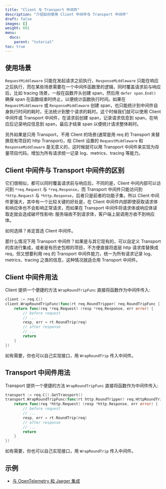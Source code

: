 ```yaml
---
title: "Client 与 Transport 中间件"
description: "介绍如何使用 Client 中间件与 Transport 中间件"
draft: false
images: []
weight: 601
menu:
  docs:
    parent: "tutorial"
toc: true
---
```


## 使用场景

`RequestMiddleware` 只能在发起请求之前执行，`ResponseMiddleware` 只能在响应之后执行，而在某些场景需要在一个中间件函数里的逻辑，同时覆盖请求前与响应后，比如 tracing 场景，一般在函数开头创建 span，然后用 `defer span.End()` 确保 span 在函数结束时终止，以便统计函数执行时间。如果在 `RequestMiddleware` 或 `ResponseMiddleware` 创建 span，也只能统计到中间件自身执行时间的耗时，无法统计到整个请求的耗时。这个时候我们就可以使用 Client 中间件或 Transport 中间件，在请求前创建 span，记录请求信息到 span，在响应后记录响应信息到 span，最后才结束 span 以便统计请求整体耗时。

另外如果是只用 Transport，不用 Client 的场景(通常是用 req 的 Transport 来替换现有项目的 http Transport)，给 Client 设置的 `RequestMiddleware` 和 `ResponseMiddleware` 是无意义的，这时候就可以用 Transport 中间件来实现为存量项目代码，增加为所有请求统一记录 log、metrics、tracing 等能力。

##  Client 中间件与 Transport 中间件的区别

它们很相似，都可以同时覆盖请求前与响应后，不同的是，Client 中间内部可以访问到 `*req.Request` 与 `*req.Response`，而 Transport 中间件只能访问到 `*http.Request` 与 `*http.Response`，后者只是前者的功能子集，所以 Client 中间件更强大，其中有一个比较关键的好处是，在 Client 中间件内部即使获取请求体和响应体也不会影响正常请求，而如果在 Transport 中间件将请求体或响应体读取走就会造成破坏性影响: 服务端收不到请求体，客户端上层调用方收不到响应体。

如何选择？肯定首选 Client 中间件。

那什么情况下用 Transport 中间件？如果是与其它现有的，可以自定义 Transport 的库进行集成，或者是有历史包袱的项目，不方便直接将底层 http 请求库替换成 req，但又想要利用 req 的 Transport 中间件能力，统一为所有请求记录 log、metrics、tracing 之类的信息，这种情况就适合用 Transport 中间件。

## Client 中间件用法

Client 提供一个便捷的方法 `WrapRoundTripFunc` 直接将函数作为中间件传入:

```go
client := req.C()
client.WrapRoundTripFunc(func(rt req.RoundTripper) req.RoundTripFunc {
	return func(req *req.Request) (resp *req.Response, err error) {
		// before request
		// ...
		resp, err = rt.RoundTrip(req)
		// after response
		// ...
		return
	}
})
```

如有需要，你也可以自己实现接口，用 `WrapRoundTrip` 传入中间件。

## Transport 中间件用法

Transport 提供一个便捷的方法 `WrapRoundTripFunc` 直接将函数作为中间件传入:

```go
transport := req.C().GetTransport()
transport.WrapRoundTripFunc(func(rt http.RoundTripper) req.HttpRoundTripFunc {
	return func(req *http.Request) (resp *http.Response, err error) {
		// before request
		// ...
		resp, err = rt.RoundTrip(req)
		// after response
		// ...
		return
	}
})
```

如有需要，你也可以自己实现接口，用 `WrapRoundTrip` 传入中间件。

## 示例

* [与 OpenTelemetry 和 Jaeger 集成](../../examples/integrate-opentelemetry-and-jaeger/)
